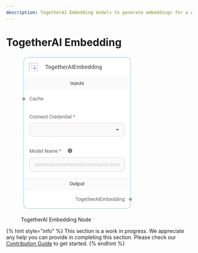 ```yaml
---
description: TogetherAI Embedding models to generate embeddings for a given text.
---
```


# TogetherAI Embedding

<figure><img src="../../../.gitbook/assets/image--2---1---1---1---1---1---1---1---1---1---1---1---1-.png" alt="" width="301"><figcaption><p>TogetherAI Embedding Node</p></figcaption></figure>

{% hint style="info" %}
This section is a work in progress. We appreciate any help you can provide in completing this section. Please check our [Contribution Guide](../../../contributing/) to get started.
{% endhint %}
